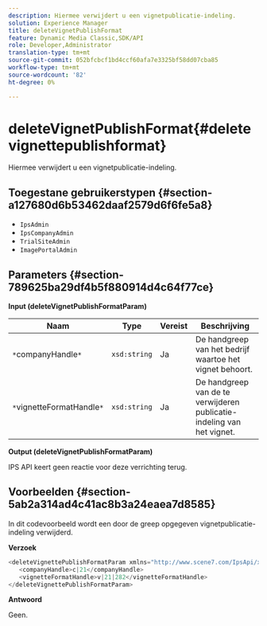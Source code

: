 ```yaml
---
description: Hiermee verwijdert u een vignetpublicatie-indeling.
solution: Experience Manager
title: deleteVignetPublishFormat
feature: Dynamic Media Classic,SDK/API
role: Developer,Administrator
translation-type: tm+mt
source-git-commit: 052bfcbcf1bd4ccf60afa7e3325bf58dd07cba85
workflow-type: tm+mt
source-wordcount: '82'
ht-degree: 0%

---
```



# deleteVignetPublishFormat{#deletevignettepublishformat}

Hiermee verwijdert u een vignetpublicatie-indeling.

## Toegestane gebruikerstypen {#section-a127680d6b53462daaf2579d6f6fe5a8}

* `IpsAdmin`
* `IpsCompanyAdmin`
* `TrialSiteAdmin`
* `ImagePortalAdmin`

## Parameters {#section-789625ba29df4b5f880914d4c64f77ce}

**Input (deleteVignetPublishFormatParam)**

| Naam | Type | Vereist | Beschrijving |
|---|---|---|---|
| `*`companyHandle`*` | `xsd:string` | Ja | De handgreep van het bedrijf waartoe het vignet behoort. |
| `*`vignetteFormatHandle`*` | `xsd:string` | Ja | De handgreep van de te verwijderen publicatie-indeling van het vignet. |

**Output (deleteVignetPublishFormatParam)**

IPS API keert geen reactie voor deze verrichting terug.

## Voorbeelden {#section-5ab2a314ad4c41ac8b3a24eaea7d8585}

In dit codevoorbeeld wordt een door de greep opgegeven vignetpublicatie-indeling verwijderd.

**Verzoek**

```java
<deleteVignettePublishFormatParam xmlns="http://www.scene7.com/IpsApi/xsd/2008-01-15">
   <companyHandle>c|21</companyHandle>
   <vignetteFormatHandle>v|21|282</vignetteFormatHandle>
</deleteVignettePublishFormatParam>
```

**Antwoord**

Geen.
